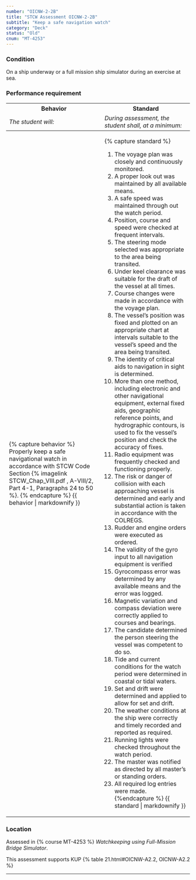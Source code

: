 ```yaml
---
number: "OICNW-2-2B"
title: "STCW Assessment OICNW-2-2B"
subtitle: "Keep a safe navigation watch"
category: "Deck"
status: "Old"
cnum: "MT-4253"
---
```

### Condition

On a ship underway or a full mission ship simulator during an exercise at sea.

### Performance requirement 

<table width='100%' class='Guidelines'>
 <thead>
 <tr>
     <th class='thirty'>Behavior</th>
     <th class='seventy'>Standard</th>
 </tr>
 <tr>
     <td><em>The student will:</em></td>
     <td><em>During assessment, the student shall, at a minimum:</em></td>
 </tr>
 </thead>
 <tbody>
 

<tr><td>

{% capture behavior %}
Properly keep a safe navigational watch in accordance with STCW Code Section {% imagelink STCW_Chap_VIII.pdf , A-VIII/2, Part 4-1, Paragraphs 24 to 50  %}.
{% endcapture %}
{{ behavior | markdownify }}

</td><td>

{% capture standard %}
1. The voyage plan was closely and continuously monitored.
2. A proper look out was maintained by all available means.
3. A safe speed was maintained through out the watch period.
4. Position, course and speed were checked at frequent intervals.
5. The steering mode selected was appropriate to the area being transited.
6. Under keel clearance was suitable for the draft of the vessel at all times.
7. Course changes were made in accordance with the voyage plan.
8. The vessel’s position was fixed and plotted on an appropriate chart at intervals suitable to the vessel’s speed and the area being transited.
9. The identity of critical aids to navigation in sight is determined.
10. More than one method, including electronic and other navigational equipment, external fixed aids, geographic reference points, and hydrographic contours, is used to fix the vessel’s position and check the accuracy of fixes.
11. Radio equipment was frequently checked and functioning properly.
12. The risk or danger of collision with each approaching vessel is determined and early and substantial action is taken in accordance with the COLREGS.
13. Rudder and engine orders were executed as ordered.
14. The validity of the gyro input to all navigation equipment is verified
15. Gyrocompass error was determined by any available means and the error was logged.
16. Magnetic variation and compass deviation were correctly applied to courses and bearings.
17. The candidate determined the person steering the vessel was competent to do so.
18. Tide and current conditions for the watch period were determined in coastal or tidal waters.
19. Set and drift were determined and applied to allow for set and drift.
20. The weather conditions at the ship were correctly and timely recorded and reported as required.
21. Running lights were checked throughout the watch period.
22. The master was notified as directed by all master’s or standing orders.
23. All required log entries were made.
{%endcapture %}
{{ standard | markdownify }}

</td></tr>



 </tbody>
 </table>

### Location

Assessed in  {% course  MT-4253 %}  *Watchkeeping using Full-Mission Bridge Simulator*.

This assessment supports KUP {% table 21.html#OICNW-A2.2, OICNW-A2.2 %}

***

